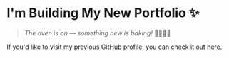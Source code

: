 <!--<div align="center">
<img src="https://rishavanand.github.io/static/images/greetings.gif" align="center" style="width: 100%" />
</div>  
  

### <div align="center">I'm Bruna Gomes, a full-time full-stack developer 🚀</div>  
  

- 🔭 I’m currently working on [Github Profilinator](https://github.com/rishavanand/github-profilinator)  
  

- 🌱 I’m currently learning Kubernetes and Cloud Foundations on AWS platform 
  

<br/>  


## My Skill Set  
<table><tr><td valign="top" width="25%">



### Frontend  
<div align="center">  
<a href="https://dev.to/rishavanand" target="_blank"><img src=https://img.shields.io/badge/Bootstrap-%2309091A.svg?&style=for-the-badge&logo=Bootstrap&logoColor=white alt=Bootstrap style="margin-bottom: 5px;" /></a>
<a href="https://www.w3schools.com/css/" target="_blank"><img style="margin: 10px" src="https://profilinator.rishav.dev/skills-assets/css3-original-wordmark.svg" alt="CSS3" height="50" /></a>  
<a href="https://en.wikipedia.org/wiki/HTML5" target="_blank"><img style="margin: 10px" src="https://profilinator.rishav.dev/skills-assets/html5-original-wordmark.svg" alt="HTML5" height="50" /></a>  
<a href="https://vuejs.org/" target="_blank"><img style="margin: 10px" src="https://profilinator.rishav.dev/skills-assets/vuejs-original-wordmark.svg" alt="Vue.js" height="50" /></a>  
<a href="https://sass-lang.com/" target="_blank"><img style="margin: 10px" src="https://profilinator.rishav.dev/skills-assets/sass-original.svg" alt="Sass" height="50" /></a>  
<a href="https://mui.com/" target="_blank"><img style="margin: 10px" src="https://profilinator.rishav.dev/skills-assets/mui.png" alt="Material UI" height="50" /></a>  
<a href="https://www.javascript.com/" target="_blank"><img style="margin: 10px" src="https://profilinator.rishav.dev/skills-assets/javascript-original.svg" alt="JavaScript" height="50" /></a>  
<a href="https://www.djangoproject.com/" target="_blank"><img style="margin: 10px" src="https://profilinator.rishav.dev/skills-assets/django-original.svg" alt="Django" height="50" /></a>  
</div>

</td><td valign="top" width="25%">



### Backend  
<div align="center">  
  <a href="" target="_blank"><img src="https://img.shields.io/badge/Java-ED8B00?style=for-the-badge&logo=openjdk&logoColor=white" /></a>
  
<a href="https://nodejs.org/" target="_blank"><img style="margin: 10px" src="https://profilinator.rishav.dev/skills-assets/nodejs-original-wordmark.svg" alt="Node.js" height="50" /></a>  
<a href="https://www.python.org/" target="_blank"><img style="margin: 10px" src="https://profilinator.rishav.dev/skills-assets/python-original.svg" alt="Python" height="50" /></a>  
<a href="https://www.java.com/" target="_blank"><img style="margin: 10px" src="https://profilinator.rishav.dev/skills-assets/java-original-wordmark.svg" alt="Java" height="50" /></a>  
<a href="https://www.cprogramming.com/" target="_blank"><img style="margin: 10px" src="https://profilinator.rishav.dev/skills-assets/c-original.svg" alt="C" height="50" /></a>  
<a href="https://dotnet.microsoft.com/download/dotnet-framework" target="_blank"><img style="margin: 10px" src="https://profilinator.rishav.dev/skills-assets/dot-net-original-wordmark.svg" alt=".NET" height="50" /></a>  
</div>

</td><td valign="top" width="25%">



### DevOps  
<div align="center">  
  <a href="https://www.linuxfoundation.org" target="_blank"><img src="https://img.shields.io/badge/Linux-FCC624?style=for-the-badge&logo=linux&logoColor=black" /></a>
  <a href="" target="_blank"><img src="https://img.shields.io/badge/Amazon_AWS-FF9900?style=for-the-badge&logo=amazonaws&logoColor=white" /></a>
  <a href="" target="_blank"><img src="https://img.shields.io/badge/Azure_DevOps-0078D7?style=for-the-badge&logo=azure-devops&logoColor=white" /></a>
  <a href="" target="_blank"><img src="https://img.shields.io/badge/Oracle-F80000?style=for-the-badge&logo=oracle&logoColor=white" /></a>
  <a href="" target="_blank"><img src="https://img.shields.io/badge/Oracle-F80000?style=for-the-badge&logo=oracle&logoColor=white" /></a>
  <a href="" target="_blank"><img src="https://img.shields.io/badge/Oracle-F80000?style=for-the-badge&logo=oracle&logoColor=white" /></a>
  <a href="" target="_blank"><img src="https://img.shields.io/badge/Oracle-F80000?style=for-the-badge&logo=oracle&logoColor=white" /></a>
  
<a href="https://aws.amazon.com/" target="_blank"><img style="margin: 10px" src="https://profilinator.rishav.dev/skills-assets/amazonwebservices-original-wordmark.svg" alt="AWS" height="50" /></a>  
<a href="https://github.com/" target="_blank"><img style="margin: 10px" src="https://profilinator.rishav.dev/skills-assets/git-scm-icon.svg" alt="Git" height="50" /></a>  
<a href="https://azure.microsoft.com/en-in/" target="_blank"><img style="margin: 10px" src="https://profilinator.rishav.dev/skills-assets/microsoft_azure-icon.svg" alt="Azure" height="50" /></a>  
<a href="https://www.docker.com/" target="_blank"><img style="margin: 10px" src="https://profilinator.rishav.dev/skills-assets/docker-original-wordmark.svg" alt="Docker" height="50" /></a>  
<a href="https://www.rabbitmq.com/" target="_blank"><img style="margin: 10px" src="https://profilinator.rishav.dev/skills-assets/rabbitmq-icon.svg" alt="RabbitMQ" height="50" /></a>  
<a href="https://grafana.com/" target="_blank"><img style="margin: 10px" src="https://profilinator.rishav.dev/skills-assets/grafana.png" alt="Grafana" height="50" /></a>  
<a href="https://www.nginx.com/" target="_blank"><img style="margin: 10px" src="https://profilinator.rishav.dev/skills-assets/nginx-original.svg" alt="Nginx" height="50" /></a>  
</div>  

</td><td valign="top" width="25%">

### Database  
<div align="center">  
 <a href="https://www.postgresql.org" target="_blank"><img src="https://img.shields.io/badge/PostgreSQL-316192?style=for-the-badge&logo=postgresql&logoColor=white" /></a>
  <a href="" target="_blank"><img src="https://img.shields.io/badge/Oracle-F80000?style=for-the-badge&logo=oracle&logoColor=white" /></a>
  <a href="" target="_blank"><img src="https://img.shields.io/badge/MySQL-005C84?style=for-the-badge&logo=mysql&logoColor=white" /></a>
  <a href="" target="_blank"><img src="https://img.shields.io/badge/MariaDB-003545?style=for-the-badge&logo=mariadb&logoColor=white" /></a>
  <a href="" target="_blank"><img src="https://img.shields.io/badge/SQLite-07405E?style=for-the-badge&logo=sqlite&logoColor=white" /></a>
  <a href="" target="_blank"><img src="https://img.shields.io/badge/firebase-a08021?style=for-the-badge&logo=firebase&logoColor=ffcd34" /></a>
</div>

### Reports and Analytics  
<div align="center">  
  <a href="" target="_blank"><img src="https://img.shields.io/badge/Tableau-E97627?style=for-the-badge&logo=Tableau&logoColor=white" /></a>
  <a href="" target="_blank"><img src="https://img.shields.io/badge/Jaspersoft-005C84?style=for-the-badge&logo=jaspersoft&logoColor=white" /></a>
</div>

  
</td></tr></table>  

<br/>  


## Connect with me  
<div align="center">
<a href="https://github.com/rishavanand" target="_blank">
<img src=https://img.shields.io/badge/github-%2324292e.svg?&style=for-the-badge&logo=github&logoColor=white alt=github style="margin-bottom: 5px;" />
</a>
<a href="https://dev.to/rishavanand" target="_blank">
<img src=https://img.shields.io/badge/dev.to-%2308090A.svg?&style=for-the-badge&logo=dev.to&logoColor=white alt=devto style="margin-bottom: 5px;" />
</a>
<a href="https://linkedin.com/in/rishavanand" target="_blank">
<img src=https://img.shields.io/badge/linkedin-%231E77B5.svg?&style=for-the-badge&logo=linkedin&logoColor=white alt=linkedin style="margin-bottom: 5px;" />
</a>
<a href="https://www.facebook.com/iamrishavanand" target="_blank">
<img src=https://img.shields.io/badge/facebook-%232E87FB.svg?&style=for-the-badge&logo=facebook&logoColor=white alt=facebook style="margin-bottom: 5px;" />
</a>
<a href="https://instagram.com/iamrishavanand" target="_blank">
<img src=https://img.shields.io/badge/instagram-%23000000.svg?&style=for-the-badge&logo=instagram&logoColor=white alt=instagram style="margin-bottom: 5px;" />
</a>  
</div>  

<br />-->



# I'm Building My New Portfolio ✨

> _The oven is on — something new is baking!_ 👨🏼‍🍳🔥

If you'd like to visit my previous GitHub profile, you can check it out [here](https://github.com/littlebru).
